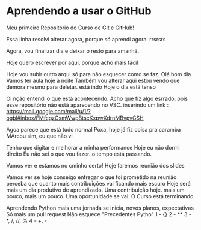 # Aprendendo a usar o GitHub
 Meu primeiro Repositório do Curso de Git e GitHub!
 
 Essa linha resolvi alterar agora, porque só aprendi agora. rrsrsrs

 Agora, vou finalizar  dia e deixar o resto para amanhã.

 Hoje quero escrever por aqui, porque acho mais fácil

 Hoje vou subir outro arqui só para não esquecer como se faz.
 Olá bom dia
 Vamos ter aula hoje à noite
 Também vou alterar aqui
 estou vendo que demora mesmo para deletar.
 está indo
 Hoje o dia está tenso
 
 
 
Oi nção entendi o que está acontecendo. Acho que fiz algo esrrado, pois esse repositório não está aparecendo no VSC.
inserindo um link : https://mail.google.com/mail/u/1/?ogbl#inbox/FMfcgzGsmWwpBtscKxpwXdrnMBvpvGSH

Agoa parece que está tudo normal
Poxa, hoje já fiz coisa pra caramba
MArcou sim, eu que não vi

Tenho que digitar e melhorar a minha performance
Hoje eu não dormi direito
Eu não sei o que vou fazer..o tempo está passando.

Vamos ver e estamos no cminho certo!
Hoje faremos reunião dos slides


Vamos ver se hoje conseigo entregar o que foi prometido na reunião
perceba que quanto mais contribuições vai ficando mais escuro
Hoje será mais um dia produtivo de aprendizado.
Uma contribuição hoje.
mais um pouco, mais um pouco.
Uma oportunidade se vai.
O Curso está terminando.

Aprendendo Python
mais uma jornada se inicia, novos planos, expectativas
Só mais um pull request
Não esquece
"Precedentes Pytho"
1 - {}
2 - **
3 - *, /, //, %
4 - +, -